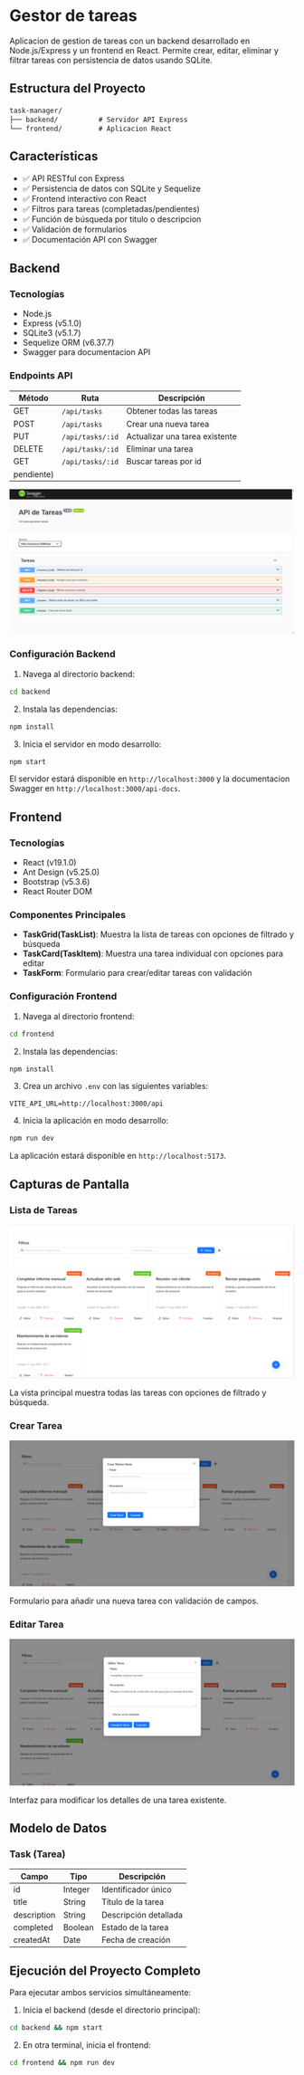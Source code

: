 # Gestor de tareas

Aplicacion de gestion de tareas con un backend desarrollado en Node.js/Express y un frontend en React. Permite crear, editar, eliminar y filtrar tareas con persistencia de datos usando SQLite.

## Estructura del Proyecto

```
task-manager/
├── backend/          # Servidor API Express
└── frontend/         # Aplicacion React
```

## Características

- ✅ API RESTful con Express
- ✅ Persistencia de datos con SQLite y Sequelize
- ✅ Frontend interactivo con React
- ✅ Filtros para tareas (completadas/pendientes)
- ✅ Función de búsqueda por titulo o descripcion
- ✅ Validación de formularios
- ✅ Documentación API con Swagger

## Backend

### Tecnologías

- Node.js
- Express (v5.1.0)
- SQLite3 (v5.1.7)
- Sequelize ORM (v6.37.7)
- Swagger para documentacion API

### Endpoints API

| Método | Ruta | Descripción |
|--------|------|-------------|
| GET | `/api/tasks` | Obtener todas las tareas |
| POST | `/api/tasks` | Crear una nueva tarea |
| PUT | `/api/tasks/:id` | Actualizar una tarea existente |
| DELETE | `/api/tasks/:id` | Eliminar una tarea |
| GET | `/api/tasks/:id` | Buscar tareas por id |
|pendiente) |

 ![Swagger](https://github.com/SebasGalvan/challenge/blob/master/img/swagger.PNG)

### Configuración Backend

1. Navega al directorio backend:
```bash
cd backend
```

2. Instala las dependencias:
```bash
npm install
```


3. Inicia el servidor en modo desarrollo:
```bash
npm start
```

El servidor estará disponible en `http://localhost:3000` y la documentacion Swagger en `http://localhost:3000/api-docs`.

## Frontend

### Tecnologías

- React (v19.1.0)
- Ant Design (v5.25.0)
- Bootstrap (v5.3.6)
- React Router DOM

### Componentes Principales

- **TaskGrid(TaskList)**: Muestra la lista de tareas con opciones de filtrado y búsqueda
- **TaskCard(TaskItem)**: Muestra una tarea individual con opciones para editar
- **TaskForm**: Formulario para crear/editar tareas con validación

### Configuración Frontend

1. Navega al directorio frontend:
```bash
cd frontend
```

2. Instala las dependencias:
```bash
npm install
```

3. Crea un archivo `.env` con las siguientes variables:
```
VITE_API_URL=http://localhost:3000/api
```

4. Inicia la aplicación en modo desarrollo:
```bash
npm run dev
```

La aplicación estará disponible en `http://localhost:5173`.

## Capturas de Pantalla

### Lista de Tareas
![Lista de Tareas](https://github.com/SebasGalvan/challenge/blob/master/img/lista_de_tareas.PNG)

La vista principal muestra todas las tareas con opciones de filtrado y búsqueda.

### Crear Tarea
![Crear Tarea](https://github.com/SebasGalvan/challenge/blob/master/img/crear_tarea.PNG)

Formulario para añadir una nueva tarea con validación de campos.

### Editar Tarea
![Editar Tarea](https://github.com/SebasGalvan/challenge/blob/master/img/editar_tarea.PNG)

Interfaz para modificar los detalles de una tarea existente.

## Modelo de Datos

### Task (Tarea)

| Campo | Tipo | Descripción |
|-------|------|-------------|
| id | Integer | Identificador único |
| title | String | Título de la tarea |
| description | String | Descripción detallada |
| completed | Boolean | Estado de la tarea |
| createdAt | Date | Fecha de creación |

## Ejecución del Proyecto Completo

Para ejecutar ambos servicios simultáneamente:

1. Inicia el backend (desde el directorio principal):
```bash
cd backend && npm start
```

2. En otra terminal, inicia el frontend:
```bash
cd frontend && npm run dev
```
